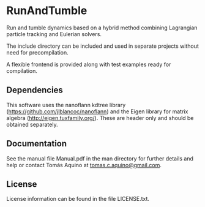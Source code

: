 # RunAndTumble

Run and tumble dynamics based on a hybrid method combining Lagrangian particle tracking and Eulerian solvers.

The include directory can be included and used in separate projects without need for precompilation.

A flexible frontend is provided along with test examples ready for compilation. 

## Dependencies

This software uses the nanoflann kdtree library (https://github.com/jlblancoc/nanoflann) and the Eigen library for matrix algebra (http://eigen.tuxfamily.org/). These are header only and should be obtained separately.

## Documentation

See the manual file Manual.pdf in the man directory for further details and help or contact Tomás Aquino at tomas.c.aquino@gmail.com.

## License

License information can be found in the file LICENSE.txt.
